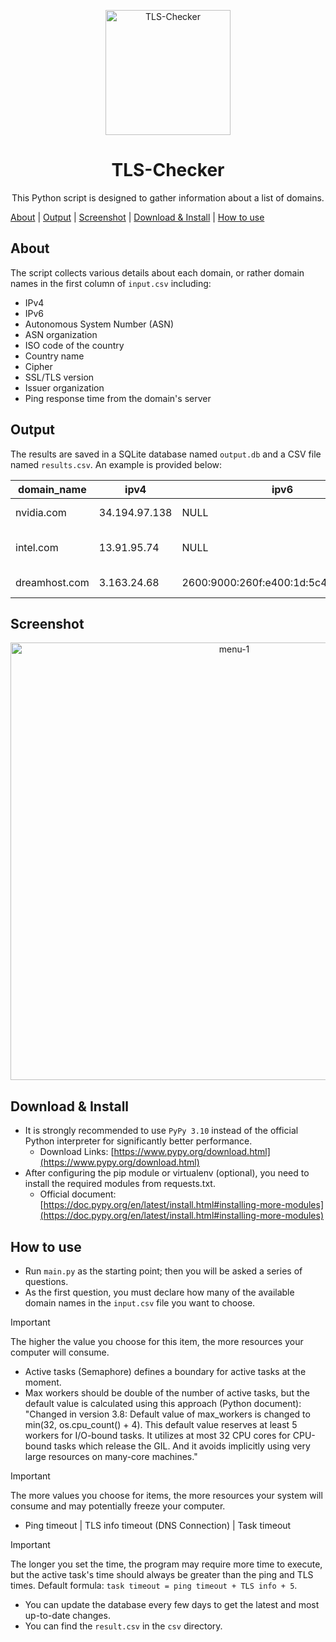 <p align="center">
    <img src="https://github.com/ImanMontajabi/TLS-Checker/assets/52942515/bb20a89e-94cc-4b6a-86a7-29622c42dad6" alt="TLS-Checker" width="200">
</p>

<h1 align="center">TLS-Checker</h1>

<p align="center">This Python script is designed to gather information about a list of domains.</p>

[About](https://github.com/ImanMontajabi/TLS-Checker/blob/main/README.md#about) | [Output](https://github.com/ImanMontajabi/TLS-Checker/blob/main/README.md#output) | [Screenshot](https://github.com/ImanMontajabi/TLS-Checker/blob/main/README.md#screenshot) | [Download & Install](https://github.com/ImanMontajabi/TLS-Checker/blob/main/README.md#download--install) | [How to use](https://github.com/ImanMontajabi/TLS-Checker/blob/main/README.md#how-to-use)

## About

The script collects various details about each domain, or rather domain names in the first column of `input.csv` including:

- IPv4
- IPv6
- Autonomous System Number (ASN)
- ASN organization
- ISO code of the country
- Country name
- Cipher
- SSL/TLS version
- Issuer organization
- Ping response time from the domain's server

## Output

The results are saved in a SQLite database named `output.db` and a CSV file named `results.csv`. An example is provided below:

| domain_name  | ipv4           | ipv6                                      | asn   | asn_organ                  | iso_code | country       | cipher                          | tls_version | issuer_organ    | ping |
|--------------|----------------|-------------------------------------------|-------|----------------------------|----------|---------------|---------------------------------|-------------|-----------------|------|
| nvidia.com   | 34.194.97.138 | NULL                                      | 14618 | AMAZON-AES                 | US       | United States | ECDHE-RSA-AES128-GCM-SHA256    | TLSv1.2     | Amazon          | 183  |
| intel.com    | 13.91.95.74    | NULL                                      | 8075  | MICROSOFT-CORP-MSN-AS-BLOCK| US       | United States | TLS_AES_256_GCM_SHA384         | TLSv1.3     | Greater Manchester| NULL |
| dreamhost.com| 3.163.24.68    | 2600:9000:260f:e400:1d:5c4:5c40:93a1     | 16509 | AMAZON-02                  | US       | United States | TLS_AES_128_GCM_SHA256         | TLSv1.3     | Amazon          | 266  |

## Screenshot

<p align="center">
    <img src="https://github.com/ImanMontajabi/TLS-Checker/assets/52942515/7b9d0174-7f33-410e-a050-ba65cc0dbba9" alt="menu-1" style="width:700px">
</p>

## Download & Install

- It is strongly recommended to use `PyPy 3.10` instead of the official Python interpreter for significantly better performance.
  - Download Links: [https://www.pypy.org/download.html](https://www.pypy.org/download.html)
- After configuring the pip module or virtualenv (optional), you need to install the required modules from requests.txt.
  - Official document: [https://doc.pypy.org/en/latest/install.html#installing-more-modules](https://doc.pypy.org/en/latest/install.html#installing-more-modules)

## How to use

- Run `main.py` as the starting point; then you will be asked a series of questions.
- As the first question, you must declare how many of the available domain names in the `input.csv` file you want to choose.

> [!IMPORTANT]
> The higher the value you choose for this item, the more resources your computer will consume.

- Active tasks (Semaphore) defines a boundary for active tasks at the moment.
- Max workers should be double of the number of active tasks, but the default value is calculated using this approach (Python document): "Changed in version 3.8: Default value of max_workers is changed to min(32, os.cpu_count() + 4). This default value reserves at least 5 workers for I/O-bound tasks. It utilizes at most 32 CPU cores for CPU-bound tasks which release the GIL. And it avoids implicitly using very large resources on many-core machines."

> [!IMPORTANT]
> The more values you choose for items, the more resources your system will consume and may potentially freeze your computer.

- Ping timeout | TLS info timeout (DNS Connection) | Task timeout

> [!IMPORTANT]
> The longer you set the time, the program may require more time to execute, but the active task's time should always be greater than the ping and TLS times. Default formula: `task timeout = ping timeout + TLS info + 5`.

- You can update the database every few days to get the latest and most up-to-date changes.
- You can find the `result.csv` in the `csv` directory.
